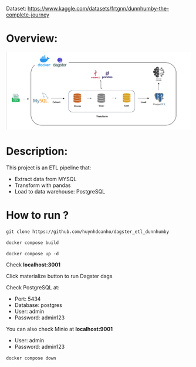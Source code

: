Dataset: https://www.kaggle.com/datasets/frtgnn/dunnhumby-the-complete-journey

# Overview:

![alt text](https://github.com/huynhdoanho/dagster_etl_dunnhumby/blob/0050634e632f2bdab49af08742002942e7000dc2/img/overview.png)

# Description:
This project is an ETL pipeline that:
- Extract data from MYSQL
- Transform with pandas
- Load to data warehouse: PostgreSQL

# How to run ?
```
git clone https://github.com/huynhdoanho/dagster_etl_dunnhumby
```

```
docker compose build
```

```
docker compose up -d
```

Check  <b> localhost:3001 </b>

Click materialize button to run Dagster dags

Check PostgreSQL at:
- Port: 5434
- Database: postgres
- User: admin
- Password: admin123

You can also check Minio at <b> localhost:9001 </b>
- User: admin
- Password: admin123

```
docker compose down
```
